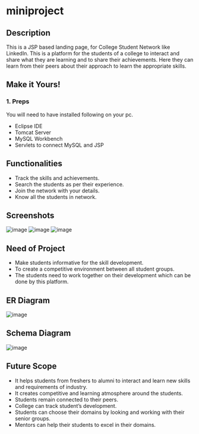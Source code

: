 # miniproject


## Description
This is a JSP based landing page, for College Student Network like LinkedIn. This is a platform for the students of a college to interact and share what they are learning and to share their achievements. Here they can learn from their peers about their approach to learn the appropriate skills.  
  
  
  


## Make it Yours!
### 1. Preps
You will need to have installed following on your pc.
  - Eclipse IDE
  - Tomcat Server
  - MySQL Workbench
  - Servlets to connect MySQL and JSP


## Functionalities
  - Track the skills and achievements.
  - Search the students as per their experience.
  - Join the network with your details.
  - Know all the students in network.

## Screenshots
  ![image](https://user-images.githubusercontent.com/62668247/126648727-ad6ea28f-f225-462e-8b8a-e3ae712a3a16.png)
![image](https://user-images.githubusercontent.com/62668247/126648815-9dff6033-4fb2-4275-bc26-7dcf30b6a5de.png)
![image](https://user-images.githubusercontent.com/62668247/126649195-323ea30c-cc24-42f2-a38b-ceadef2813d4.png)


## Need of Project
  - Make students informative for the skill development.
  - To create a competitive environment between all student groups.
  - The students need to work together on their development which can be done by this platform.
  


## ER Diagram
  
  ![image](https://user-images.githubusercontent.com/62668247/126648565-f6aefb62-a204-4fbb-a64d-0cb3c456bfa9.png)

## Schema Diagram

![image](https://user-images.githubusercontent.com/62668247/126648640-fef399d0-e41b-4e78-a035-b147fa519631.png)


## Future Scope
 - It helps students from freshers to alumni to interact and learn new skills and requirements of industry.
 - It creates competitive and learning atmosphere around the students.
 - Students remain connected to their peers.
 - College can track student’s development.
 - Students can choose their domains by looking and working with their senior groups.
 - Mentors can help their students to excel in their domains.


  
